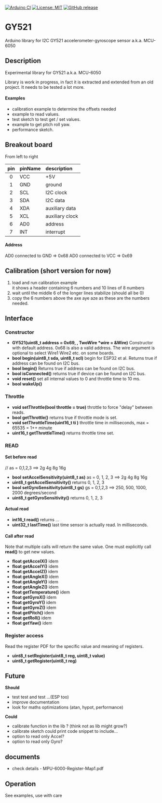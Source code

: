 
[![Arduino CI](https://github.com/RobTillaart/GY521/workflows/Arduino%20CI/badge.svg)](https://github.com/marketplace/actions/arduino_ci)
[![License: MIT](https://img.shields.io/badge/license-MIT-green.svg)](https://github.com/RobTillaart/GY521/blob/master/LICENSE)
[![GitHub release](https://img.shields.io/github/release/RobTillaart/GY521.svg?maxAge=3600)](https://github.com/RobTillaart/GY521/releases)

# GY521

Arduino library for I2C GY521 accelerometer-gyroscope sensor a.k.a. MCU-6050


## Description

Experimental library for GY521 a.k.a. MCU-6050

Library is work in progress, in fact it is extracted and extended from an old project.
It needs to be tested a lot more.


#### Examples

- calibration example to determine the offsets needed
- example to read values.
- test sketch to test get / set values.
- example to get pitch roll yaw.
- performance sketch.


## Breakout board

From left to right

|  pin | pinName | description     |
|:----:|:--------|:----------------|
|  0   |  VCC    | +5V             |
|  1   |  GND    | ground          |
|  2   |  SCL    | I2C clock       |
|  3   |  SDA    | I2C data        |
|  4   |  XDA    | auxiliary data  | see datasheet
|  5   |  XCL    | auxiliary clock | see datasheet
|  6   |  AD0    | address         | 
|  7   |  INT    | interrupt       |


#### Address

AD0 connected to GND => 0x68 
AD0 connected to VCC => 0x69


## Calibration (short version for now)

1. load and run calibration example  
   it shows a header containing 6 numbers and 10 lines of 8 numbers
1. wait until the middle 6 of the longer lines stabilize (should all be 0)
1. copy the 6 numbers above the axe aye aze as these are the numbers needed.


## Interface


### Constructor

- **GY521(uint8_t address = 0x69, , TwoWire \*wire = &Wire)** Constructor with default address. 
0x68 is also a valid address. The wire argument is optional to select Wire1 Wire2 etc. on some boards.
- **bool begin(uint8_t sda, uint8_t scl)** begin for ESP32 et al. Returns true if address can be found on I2C bus.
- **bool begin()** Returns true if address can be found on I2C bus.
- **bool isConnected()** returns true if device can be found on I2C bus.
- **void reset()** set all internal values to 0 and throttle time to 10 ms.
- **bool wakeUp()**


### Throttle

- **void setThrottle(bool throttle = true)** throttle to force "delay" between reads.
- **bool getThrottle()** returns true if throttle mode is set.
- **void setThrottleTime(uint16_t ti )** throttle time in milliseconds, max = 65535 = 1++ minute
- **uint16_t getThrottleTime()** returns throttle time set.


### READ

#### Set before read

  // as = 0,1,2,3 ==> 2g 4g 8g 16g
- **bool setAccelSensitivity(uint8_t as)** as = 0, 1, 2, 3 ==> 2g 4g 8g 16g
- **uint8_t getAccelSensitivity()** returns 0, 1, 2, 3
- **bool setGyroSensitivity(uint8_t gs)** gs = 0,1,2,3  ==>  250, 500, 1000, 2000 degrees/second
- **uint8_t  getGyroSensitivity()** returns 0, 1, 2, 3  


#### Actual read

- **int16_t read()** returns ...
- **uint32_t lastTime()** last time sensor is actually read. In milliseconds.


#### Call after read

Note that multiple calls will return the same value. One must explicitly call **read()** to get new values. 

- **float getAccelX()** idem
- **float getAccelY()** idem
- **float getAccelZ()** idem
- **float getAngleX()** idem
- **float getAngleY()** idem
- **float getAngleZ()** idem
- **float getTemperature()** idem
- **float getGyroX()** idem
- **float getGyroY()** idem
- **float getGyroZ()** idem
- **float getPitch()** idem
- **float getRoll()** idem
- **float getYaw()** idem


### Register access

Read the register PDF for the specific value and meaning of registers.

- **uint8_t setRegister(uint8_t reg, uint8_t value)**
- **uint8_t getRegister(uint8_t reg)**


## Future

**Should**
- test test and test ...(ESP too)
- improve documentation
- look for maths optimizations  (atan, hypot, performance)


**Could**
- calibrate function in the lib ?  (think not as lib might grow?)
- calibrate sketch could print code snippet to include...
- option to read only Accel?
- option to read only Gyro?

## documents

- check details - MPU-6000-Register-Map1.pdf


## Operation

See examples, use with care 

